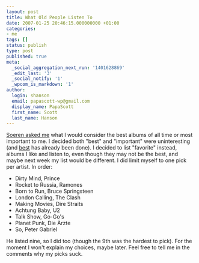 ```yaml
---
layout: post
title: What Old People Listen To
date: 2007-01-25 20:46:15.000000000 +01:00
categories:
- me
tags: []
status: publish
type: post
published: true
meta:
  _social_aggregation_next_run: '1401628869'
  _edit_last: '3'
  _social_notify: '1'
  _wpcom_is_markdown: '1'
author:
  login: shanson
  email: papascott-wp@gmail.com
  display_name: PapaScott
  first_name: Scott
  last_name: Hanson
---
```

<p><a href="http://www.onezblog.de/item/250">Soeren asked me</a> what I would consider the best albums of all time or most important to me. I decided both "best" and "important" were uninteresting (and <a href="http://www.rollingstone.com/500albums">best</a> has already been done). I decided to list "favorite" instead, albums I like and listen to, even though they may not be the best, and maybe next week my list would be different. I did limit myself to one pick per artist. In order:</p>
<ul>
<li>Dirty Mind, Prince</li>
<li>Rocket to Russia, Ramones</li>
<li>Born to Run, Bruce Springsteen</li>
<li>London Calling, The Clash</li>
<li>Making Movies, Dire Straits</li>
<li>Achtung Baby, U2</li>
<li>Talk Show, Go-Go's</li>
<li>Planet Punk, Die Ärzte</li>
<li>So, Peter Gabriel</li>
</ul>
<p>He listed nine, so I did too (though the 9th was the hardest to pick). For the moment I won't explain my choices, maybe later. Feel free to tell me in the comments why my picks suck.</p>
